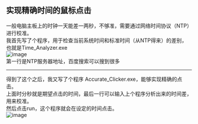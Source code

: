 ## 实现精确时间的鼠标点击  

一般电脑主板上的时钟一天能差一两秒，不够准，需要通过网络时间协议（NTP）进行校准。  
我首先写了个程序，用于检查当前系统时间和标准时间（从NTP得来）的差别，也就是Time_Analyzer.exe  
![image](https://github.com/lixc21/Accurate-Clicker/assets/95122124/418aa8a2-5ec2-489f-ac97-e805ceaae251)  
第一行是NTP服务器地址，百度搜索可以搜到很多  

---
得到了这个之后，我又写了个程序 Accurate_Clicker.exe，能够实现精确的点击。  
上面时分秒就是期望点击的时间，最后一行可以输入上个程序分析出来的时间差，用来校准。   
然后点击run，这个程序就会在设定的时间点击。  
![image](https://github.com/lixc21/Accurate-Clicker/assets/95122124/4369b305-0800-4f3e-a13e-9f64aaecf45b)



